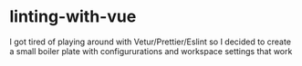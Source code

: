# linting-with-vue

I got tired of playing around with Vetur/Prettier/Eslint so I decided to create a small boiler plate with configururations and workspace settings that work
